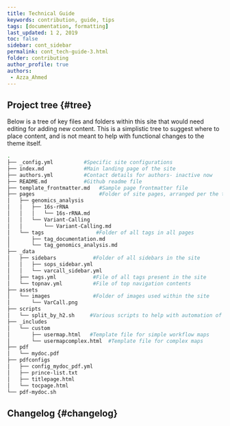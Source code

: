 ```yaml
---
title: Technical Guide 
keywords: contribution, guide, tips 
tags: [documentation, formatting]
last_updated: 1 2, 2019
toc: false
sidebar: cont_sidebar
permalink: cont_tech-guide-3.html  
folder: contributing
author_profile: true
authors:
 - Azza_Ahmed 
---
```


## Project tree {#tree} 

Below is a tree of key files and folders within this site that would need editing for adding new content. This is a simplistic tree to suggest where to place content, and is not meant to help with functional changes to the theme itself.

``` bash
.
├── _config.yml          #Specific site configurations
├── index.md             #Main landing page of the site
├── authors.yml          #Contact details for authors- inactive now
├── README.md            #Github readme file
├── template_frontmatter.md   #Sample page frontmatter file
├── pages                     #Folder of site pages, arranged per the top navigation bar categories
│   ├── genomics_analysis
│   │   ├── 16s-rRNA
│   │   │   └── 16s-rRNA.md
│   │   └── Variant-Calling
│   │       └── Variant-Calling.md
│   └── tags                 #Folder of all tags in all pages
│       ├── tag_documentation.md
│       └── tag_genomics_analysis.md
├── _data
│   ├── sidebars            #Folder of all sidebars in the site
│   │   ├── sops_sidebar.yml
│   │   └── varcall_sidebar.yml
│   ├── tags.yml            #File of all tags present in the site
│   └── topnav.yml          #File of top navigation contents
├── assets
│   └── images              #Folder of images used within the site
│       └── VarCall.png
├── scripts 
│   └── split_by_h2.sh     #Various scripts to help with automation of tasks 
├── _includes
│   └── custom             
│       ├── usermap.html   #Template file for simple workflow maps
│       └── usermapcomplex.html  #Template file for complex maps
├── pdf
│   └── mydoc.pdf
├── pdfconfigs
│   ├── config_mydoc_pdf.yml
│   ├── prince-list.txt
│   ├── titlepage.html
│   └── tocpage.html
└── pdf-mydoc.sh 

```

## Changelog {#changelog}

